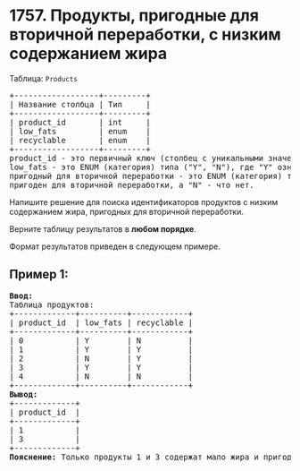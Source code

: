 # 1757. Продукты, пригодные для вторичной переработки, с низким содержанием жира
Таблица: `Products`  
<pre>
+------------------+---------+  
| Название столбца | Тип     |  
+------------------+---------+  
| product_id       | int     |  
| low_fats         | enum    |  
| recyclable       | enum    |  
+------------------+---------+  
product_id - это первичный ключ (столбец с уникальными значениями) для этой таблицы.  
low_fats - это ENUM (категория) типа ("Y", "N"), где "Y" означает, что этот продукт содержит мало жира, а "N" - нет.  
пригодный для вторичной переработки - это ENUM (категория) типов ("Y", "N"), где "Y" означает, что данный продукт 
пригоден для вторичной переработки, а "N" - что нет.
</pre>

Напишите решение для поиска идентификаторов продуктов с низким содержанием жира, пригодных для вторичной переработки.  

Верните таблицу результатов в <b>любом порядке</b>.  

Формат результатов приведен в следующем примере.

## Пример 1:
<pre>
<b>Ввод:</b> 
Таблица продуктов:
+-------------+----------+------------+
| product_id  | low_fats | recyclable |
+-------------+----------+------------+
| 0           | Y        | N          |
| 1           | Y        | Y          |
| 2           | N        | Y          |
| 3           | Y        | Y          |
| 4           | N        | N          |
+-------------+----------+------------+
<b>Вывод:</b> 
+-------------+
| product_id  |
+-------------+
| 1           |
| 3           |
+-------------+
<b>Пояснение:</b> Только продукты 1 и 3 содержат мало жира и пригодны для вторичной переработки.
</pre>
